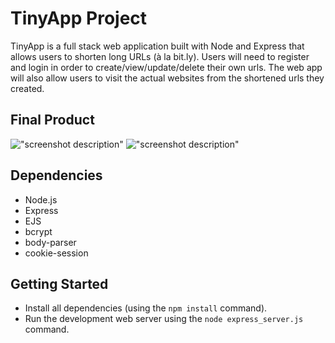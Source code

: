 # TinyApp Project

TinyApp is a full stack web application built with Node and Express that allows users to shorten long URLs (à la bit.ly). Users will need to register and login in order to create/view/update/delete their own urls. The web app will also allow users to visit the actual websites from the shortened urls they created.

## Final Product

!["screenshot description"](#)
!["screenshot description"](#)

## Dependencies

- Node.js
- Express
- EJS
- bcrypt
- body-parser
- cookie-session

## Getting Started

- Install all dependencies (using the `npm install` command).
- Run the development web server using the `node express_server.js` command.
